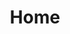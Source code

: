 ---
home: true
layout: Blog
icon: house
title: Home
heroImage: /assets/icon/icon3.png
bgImage: /assets/images/shioru-bg.jpg
bgImageStyle:
  background-color: "rgba(0,0,0,0.3)"   # 半透明の黒を重ねる
  background-blend-mode: multiply       # 画像と合成
heroText: 栞る数理統計
tagline: 栞を挟み、知を紡ぐ
heroFullScreen: false
projects:

  - icon: meteor-icons:folder 
    name: 確率分布
    desc: 各種分布の定義・性質・例題の整理
    link: /posts/probability_distribution/

  - icon: meteor-icons:folder 
    name: 多次元分布
    desc: 多次元正規分布や共分散行列の解説
    link: /posts/multivariate_distribution/

  - icon: pen-to-square
    name: 統計検定1級 過去問解説
    desc: 分野別の解法・公式の解説
    link: /posts/grade1_1/

footer: © 2025 栞る数理統計
---